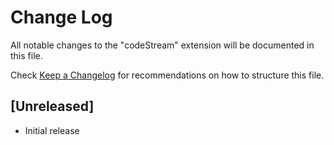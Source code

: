 # Change Log

All notable changes to the "codeStream" extension will be documented in this file.

Check [Keep a Changelog](http://keepachangelog.com/) for recommendations on how to structure this file.

## [Unreleased]

- Initial release